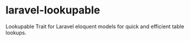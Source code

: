 # laravel-lookupable
Lookupable Trait for Laravel eloquent models for quick and efficient table lookups.
